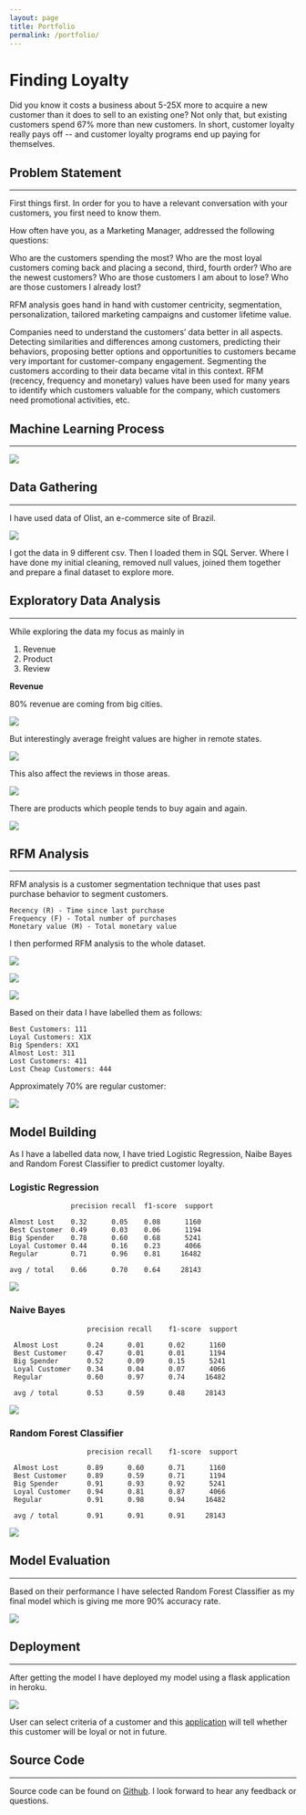 ```yaml
---
layout: page
title: Portfolio
permalink: /portfolio/
---
```


# Finding Loyalty

Did you know it costs a business about 5-25X more to acquire a new customer than it does to sell to an existing one? Not only that, but existing customers spend 67% more than new customers. In short, customer loyalty really pays off -- and customer loyalty programs end up paying for themselves.

## Problem Statement
---
First things first. In order for you to have a relevant conversation with your customers, you first need to know them.

How often have you, as a Marketing Manager, addressed the following questions:

  Who are the customers spending the most?
  Who are the most loyal customers coming back and placing a second, third, fourth order?
  Who are the newest customers?
  Who are those customers I am about to lose? Who are those customers I already lost?

RFM analysis goes hand in hand with customer centricity, segmentation, personalization, tailored marketing campaigns and customer lifetime value.

Companies need to understand the customers’ data better in all aspects. Detecting similarities and differences among customers, predicting their behaviors, proposing better options and opportunities to customers became very important for customer-company engagement. Segmenting the customers according to their data became vital in this context. RFM (recency, frequency and monetary) values have been used for many years to identify which customers valuable for the company, which customers need promotional activities, etc.

## Machine Learning Process
---

![](/img/method.png)

##  Data Gathering
---
I have used data of Olist, an e-commerce site of Brazil.

![](/img/orm.png)

I got the data in 9 different csv. Then I loaded them in SQL Server. Where I have done my initial cleaning, removed null values, joined them together and prepare a final dataset to explore more.

##  Exploratory Data Analysis
---

While exploring the data my focus as mainly in

1. Revenue
2. Product
3. Review

**Revenue**

80% revenue are coming from big cities.

![](/img/revenueperstate.png)

But interestingly average freight values are higher in remote states.

![](/img/avgfrgtperstate.png)

This also affect the reviews in those areas.

![](/img/reviewscore.png)

There are products which people tends to buy again and again.

![](/img/product.png)

## RFM Analysis
---
RFM analysis is a customer segmentation technique that uses past purchase behavior to segment customers.

    Recency (R) - Time since last purchase
    Frequency (F) - Total number of purchases
    Monetary value (M) - Total monetary value

I then performed RFM analysis to the whole dataset.

![](/img/recent.png)

![](/img/frequent.png)

![](/img/monetary.png)

Based on their data I have labelled them as follows:    

    Best Customers: 111
    Loyal Customers: X1X
    Big Spenders: XX1
    Almost Lost: 311
    Lost Customers: 411
    Lost Cheap Customers: 444

Approximately 70% are regular customer:

![](/img/segment.png)

## Model Building

As I have a labelled data now, I have tried Logistic Regression, Naibe Bayes and Random Forest Classifier to predict customer loyalty.

### Logistic Regression

                   precision recall  f1-score  support

    Almost Lost    0.32      0.05    0.08      1160
    Best Customer  0.49      0.03    0.06      1194
    Big Spender    0.78      0.60    0.68      5241
    Loyal Customer 0.44      0.16    0.23      4066
    Regular        0.71      0.96    0.81     16482

    avg / total    0.66      0.70    0.64     28143

![](/img/logisticregression.png)

### Naive Bayes

                       precision recall    f1-score  support

     Almost Lost       0.24      0.01      0.02      1160
     Best Customer     0.47      0.01      0.01      1194
     Big Spender       0.52      0.09      0.15      5241
     Loyal Customer    0.34      0.04      0.07      4066
     Regular           0.60      0.97      0.74     16482

     avg / total       0.53      0.59      0.48     28143

![](/img/naivebayes.png)

### Random Forest Classifier

                       precision recall    f1-score  support

     Almost Lost       0.89      0.60      0.71      1160
     Best Customer     0.89      0.59      0.71      1194
     Big Spender       0.91      0.93      0.92      5241
     Loyal Customer    0.94      0.81      0.87      4066
     Regular           0.91      0.98      0.94     16482

     avg / total       0.91      0.91      0.91     28143

![](/img/randomforest.png)

## Model Evaluation
---

Based on their performance I have selected Random Forest Classifier as my final model which is giving me more 90% accuracy rate.

![](/img/modelcomparison.png)

## Deployment
---
After getting the model I have deployed my model using a flask application in heroku.

![](/img/deploy.png)

User can select criteria of a customer and this [application](https://find-customer-loyalty.herokuapp.com/#) will tell whether this customer will be loyal or not in future.

## Source Code
---
Source code can be found on [Github](https://github.com/ikfaisal/find-loyal-customer.git). I look forward to hear any feedback or questions.
